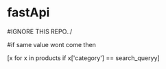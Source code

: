 # fastApi

#IGNORE THIS REPO../


#if same value wont come then


[x for x in products if x['category'] == search_queryy]



